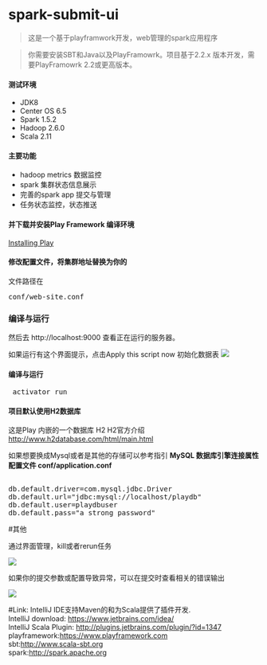 
# spark-submit-ui
>这是一个基于playframwork开发，web管理的spark应用程序

>你需要安装SBT和Java以及PlayFramowrk。项目基于2.2.x 版本开发，需要PlayFramowrk 2.2或更高版本。

#### 测试环境
* JDK8
* Center OS  6.5
* Spark 1.5.2
* Hadoop 2.6.0
* Scala 2.11

#### 主要功能
* hadoop metrics 数据监控
* spark 集群状态信息展示
* 完善的spark app 提交与管理
* 任务状态监控，状态推送

#### 并下载并安装Play Framework 编译环境
 [Installing Play](https://www.playframework.com/documentation/2.5.x/Installing") 


#### 修改配置文件，将集群地址替换为你的
文件路径在
<pre>conf/web-site.conf</pre>
### 编译与运行
然后去 http://localhost:9000 查看正在运行的服务器。

如果运行有这个界面提示，点击Apply this script now 初始化数据表
 ![](http://upload-images.jianshu.io/upload_images/522641-65dbf16c874c1289.png?imageMogr2/auto-orient/strip%7CimageView2/2/w/1240)

#### 编译与运行
<pre> activator run </pre>

#### 项目默认使用H2数据库
这是Play 内嵌的一个数据库 H2
H2官方介绍 http://www.h2database.com/html/main.html 

如果想要换成Mysql或者是其他的存储可以参考指引
<b>MySQL 数据库引擎连接属性
配置文件 conf/application.conf
</b>
<pre> 
db.default.driver=com.mysql.jdbc.Driver
db.default.url="jdbc:mysql://localhost/playdb"
db.default.user=playdbuser
db.default.pass="a strong password" </pre>


#其他

通过界面管理，kill或者rerun任务

![](http://upload-images.jianshu.io/upload_images/522641-8bc5a35a895f944e.png?imageMogr2/auto-orient/strip%7CimageView2/2/w/1240) 

如果你的提交参数或配置导致异常，可以在提交时查看相关的错误输出

![](https://github.com/kingekinge/spark-submit-ui/blob/master/public/images/20170315-143639%403x.png) 



#Link:
IntelliJ IDE支持Maven的和为Scala提供了插件开发.  
IntelliJ download: https://www.jetbrains.com/idea/  
IntelliJ Scala Plugin: http://plugins.jetbrains.com/plugin/?id=1347  
playframework:https://www.playframework.com  
sbt:http://www.scala-sbt.org  
spark:http://spark.apache.org  



